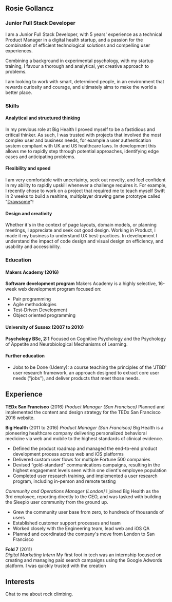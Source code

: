 ## Rosie Gollancz

### Junior Full Stack Developer

I am a Junior Full Stack Developer, with 5 years' experience as a technical
Product Manager in a digital health startup, and a passion for the combination
of efficient technological solutions and compelling user experiences.

Combining a background in experimental psychology, with my startup training,
I favour a thorough and analytical, yet creative approach to problems.

I am looking to work with smart, determined people, in an environment that rewards
curiosity and courage, and ultimately aims to make the world a better place.

### Skills

#### Analytical and structured thinking
In my previous role at Big Health I proved myself to be a fastidious and critical
thinker. As such, I was trusted with projects that involved the most complex user
and business needs, for example a user authentication system compliant with UK
and US healthcare laws. In development this allows me to rapidly step through
potential approaches, identifying edge cases and anticipating problems.

#### Flexibility and speed
I am very comfortable with uncertainty, seek out novelty, and feel confident in my
ability to rapidly upskill whenever a challenge requires it. For example, I
recently chose to work on a project that required me to teach myself Swift in
2 weeks to build a realtime, multiplayer drawing game prototype called "[Drawsome](https://github.com/rgollancz/drawApp)"!

#### Design and creativity
Whether it's in the context of page layouts, domain models, or planning meetings,
I appreciate and seek out good design. Working in Product, I made it my business
to understand UX best-practices. In development I understand the impact of code
design and visual design on efficiency, and usability and accessibility.

### Education

#### Makers Academy (2016)
**Software development program**
Makers Academy is a highly selective, 16-week web development program focused on:
- Pair programming
- Agile methodologies
- Test-Driven Development
- Object oriented programming

#### University of Sussex (2007 to 2010)
**Psychology BSc, 2:1**
Focused on Cognitive Psychology and the Psychology of Appetite and Neurobiological
Mechanisms of Learning.

#### Further education
- Jobs to be Done (Udemy): a course teaching the principles of the 'JTBD' user
research framework, an approach designed to extract core user needs ("jobs"),
and deliver products that meet those needs.


## Experience

**TEDx San Francisco** (2016)
*Product Manager (San Francisco)*
Planned and implemented the content and design strategy for the TEDx San
Francisco 2016 website.


**Big Health** (2011 to 2016)
*Product Manager (San Francisco)*
Big Health is a pioneering healthcare company delivering personalized behavioral
medicine via web and mobile to the highest standards of clinical evidence.
- Defined the product roadmap and managed the end-to-end product development
process across web and iOS platforms
- Delivered custom user flows for multiple Fortune 500 companies
- Devised “gold-standard”  communications campaigns, resulting in the highest
engagement levels seen within one client's employee population
- Completed user research training, and implemented a user research program,
including in-person and remote testing

*Community and Operations Manager (London)*
I joined Big Health as the 3rd employee, reporting directly to the CEO, and was
tasked with building the Sleepio user community from the ground up.
- Grew the community user base from zero, to hundreds of thousands of users
- Established customer support processes and team
- Worked closely with the Engineering team, lead web and iOS QA
- Planned and coordinated the company's move from London to San Francisco

**Fold 7** (2011)   
*Digital Marketing Intern*
My first foot in tech was an internship focused on creating and managing
paid search campaigns using the Google Adwords platform. I was quickly trusted
with the creation

## Interests
Chat to me about rock climbing.
